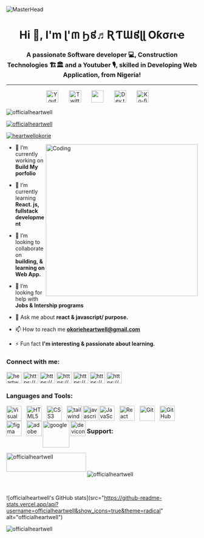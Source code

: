 
![MasterHead](https://www.digitaladlectio.com/wp-content/uploads/2020/04/New-PNC-Animated-Banners.gif)


<h1 align="center">Hi 👋, I'm ɭ'៣ Ϧ៩♬ƦƬƜ៩ɭɭ Oƙσɾιҽ</h1>
<h3 align="center">A passionate Software developer 💻, Construction Technologies 🏗🏛 and a Youtuber 🎙, skilled in Developing Web Application, from Nigeria!</h3>
<hr>
<!-- Social icons section -->
<p align="center">
    <a href="https://www.youtube.com/channel/ucxrllc0k89-ylvgjljlxpww"><img width="32px" alt="Youtube" title="Youtube" src="https://i.imgur.com/qiXu7b2.png"/></a>
    &#8287;&#8287;&#8287;&#8287;&#8287;
    <a href="https://mobile.twitter.com/HeartwellOkorie"><img width="32px" alt="Twitter" title="Twitter" src="https://i.imgur.com/OXZM1L6.png"/></a>
    &#8287;&#8287;&#8287;&#8287;&#8287;
    <a href="https://discordapp.com/user/977715753606340638" alt="Discord" title="Dev Pro Tips Discord Server"><img width="32px" src="https://i.imgur.com/OViZO8J.png"/></a>
    &#8287;&#8287;&#8287;&#8287;&#8287;
    <a href="#"><img width="32px" alt="Dev.to" title="DenverCoder1 Dev.to" src="https://i.imgur.com/mVm29vK.png"></a>
    &#8287;&#8287;&#8287;&#8287;&#8287;
    <a href="https://buymeacoffee.com/officialheC"><img width="32px" alt="Ko-fi" title="Buy me a coffee" src="https://i.imgur.com/PpLeD3K.png"/></a>
    &#8287;&#8287;&#8287;&#8287;&#8287;
  </p>
  
 




<p align="left"> <img src="https://komarev.com/ghpvc/?username=officialheartwell&label=Profile%20views&color=0e75b6&style=flat" alt="officialheartwell" /> </p>

<p align="left"> <a href="https://github.com/ryo-ma/github-profile-trophy"><img src="https://github-profile-trophy.vercel.app/?username=officialheartwell" alt="officialheartwell" /></a> </p>

<p align="left"> <a href="https://twitter.com/heartwellokorie" target="blank"><img src="https://img.shields.io/twitter/follow/heartwellokorie?logo=twitter&style=for-the-badge" alt="heartwellokorie" /></a> </p>


<img align="right" width="400" src="https://media3.giphy.com/media/qgQUggAC3Pfv687qPC/giphy.gif?cid=ecf05e47adq3efjpt3l1n6cdlek9aafb51z9qtpn2jq69uur&rid=giphy.gif&ct=g" alt="Coding">



- 🔭 I’m currently working on **Build My porfolio**

- 🌱 I’m currently learning **React. js, fullstack development**

- 👯 I’m looking to collaborate on **building, & learning on Web App.**

- 🤝 I’m looking for help with **Jobs & Intership programs**

- 💬 Ask me about **react & javascript/ purpose.**

- 📫 How to reach me **okorieheartwell@gmail.com**

- ⚡ Fun fact **I'm interesting & passionate about learning.**

<h3 align="left">Connect with me:</h3>
<p align="left">
<a href="https://twitter.com/heartwellokorie" target="blank"><img align="center" src="https://raw.githubusercontent.com/rahuldkjain/github-profile-readme-generator/master/src/images/icons/Social/twitter.svg" alt="heartwellokorie" height="30" width="40" /></a>
<a href="https://linkedin.com/in/https://www.linkedin.com/in/heartwell-okorie-634b94183" target="blank"><img align="center" src="https://raw.githubusercontent.com/rahuldkjain/github-profile-readme-generator/master/src/images/icons/Social/linked-in-alt.svg" alt="https://www.linkedin.com/in/heartwell-okorie-634b94183" height="30" width="40" /></a>
<a href="https://fb.com/https://www.facebook.com/profile.php?id=100072942575836" target="blank"><img align="center" src="https://raw.githubusercontent.com/rahuldkjain/github-profile-readme-generator/master/src/images/icons/Social/facebook.svg" alt="https://www.facebook.com/profile.php?id=100072942575836" height="30" width="40" /></a>
<a href="https://instagram.com/https://www.instagram.com/officialheartwell" target="blank"><img align="center" src="https://raw.githubusercontent.com/rahuldkjain/github-profile-readme-generator/master/src/images/icons/Social/instagram.svg" alt="https://www.instagram.com/officialheartwell" height="30" width="40" /></a>
<a href="https://hashnode.com/https://hashnode.com/@officialheartwell" target="blank"><img align="center" src="https://raw.githubusercontent.com/rahuldkjain/github-profile-readme-generator/master/src/images/icons/Social/hashnode.svg" alt="https://hashnode.com/@officialheartwell" height="30" width="40" /></a>
<a href="https://www.youtube.com/c/https://www.youtube.com/channel/ucxrllc0k89-ylvgjljlxpww" target="blank"><img align="center" src="https://raw.githubusercontent.com/rahuldkjain/github-profile-readme-generator/master/src/images/icons/Social/youtube.svg" alt="https://www.youtube.com/channel/ucxrllc0k89-ylvgjljlxpww" height="30" width="40" /></a>
<a href="https://discord.gg/https://discordapp.com/user/977715753606340638" target="blank"><img align="center" src="https://raw.githubusercontent.com/rahuldkjain/github-profile-readme-generator/master/src/images/icons/Social/discord.svg" alt="https://discordapp.com/user/977715753606340638" height="30" width="40" /></a>
</p>

<h3 align="left">Languages and Tools:</h3>
<img align="left" alt="Visual Studio Code" width="40px" src="https://cdn.jsdelivr.net/gh/devicons/devicon/icons/vscode/vscode-original.svg" style="padding-right:10px;" />
<img align="left" alt="HTML5" width="40px" src="https://cdn.jsdelivr.net/gh/devicons/devicon/icons/html5/html5-original.svg" style="padding-right:10px;" />

<img align="left" alt="CSS3" width="40px" src="https://cdn.jsdelivr.net/gh/devicons/devicon/icons/css3/css3-original.svg" style="padding-right:10px;" />
<img align="left" alt="tailwind" width="40px" src="https://cdn.jsdelivr.net/gh/devicons/devicon/icons/tailwindcss/tailwindcss-plain.svg" />

<img align="left" alt="javascript" width="40px"  src="https://cdn.jsdelivr.net/gh/devicons/devicon/icons/bootstrap/bootstrap-original.svg" />

<img align="left" alt="JavaScript" width="40px" src="https://cdn.jsdelivr.net/gh/devicons/devicon/icons/javascript/javascript-original.svg" style="padding-right:10px;" />
<img align="left" alt="React" width="40px" src="https://cdn.jsdelivr.net/gh/devicons/devicon/icons/react/react-original.svg" style="padding-right:10px;" />
<img align="left" alt="Git" width="40px" src="https://cdn.jsdelivr.net/gh/devicons/devicon/icons/git/git-original.svg" style="padding-right:10px;" />
<img align="left" alt="GitHub" width="40px" src="https://user-images.githubusercontent.com/3369400/139447912-e0f43f33-6d9f-45f8-be46-2df5bbc91289.png" style="padding-right:10px;" />


<img align="left" alt="figma"  width="40px" src="https://cdn.jsdelivr.net/gh/devicons/devicon/icons/figma/figma-original.svg" style="padding-right:10px;" />

<img align="left" alt="adobe xd"  width="40px"  src="https://cdn.jsdelivr.net/gh/devicons/devicon/icons/xd/xd-line.svg" />
<img align="left" alt="google"  width="70px"  src="https://cdn.jsdelivr.net/gh/devicons/devicon/icons/google/google-original-wordmark.svg" />

<img align="left" alt="devicon"  width="40px"  src="https://cdn.jsdelivr.net/gh/devicons/devicon/icons/devicon/devicon-plain.svg" />


<br>
<br>

<h3 align="left">Support:</h3><br>

<p><a href="https://www.buymeacoffee.com/officialheartwell"> <img align="left" src="https://cdn.buymeacoffee.com/buttons/v2/default-yellow.png" height="50" width="210" alt="officialheartwell" /></a></p><br><br>

<p><img align="center" src="https://github-readme-stats.vercel.app/api/top-langs?username=officialheartwell&show_icons=true&locale=en&layout=compact" alt="officialheartwell" /></p><br>

![officialheartwell's GitHub stats](src="https://github-readme-stats.vercel.app/api?username=officialheartwell&show_icons=true&theme=radical" alt="officialheartwell")<br>

<p><img align="center" src="https://github-readme-streak-stats.herokuapp.com/?user=officialheartwell&" alt="officialheartwell" /></p>


